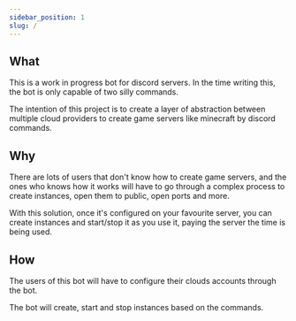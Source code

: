 ```yaml
---
sidebar_position: 1
slug: /
---
```


## What
This is a work in progress bot for discord servers. In the time writing this, the bot is only capable of two silly commands.

The intention of this project is to create a layer of abstraction between multiple cloud providers to create game servers like minecraft by discord commands.

## Why
There are lots of users that don't know how to create game servers, and the ones who knows how it works will have to go through a complex process to create instances, open them to public, open ports and more.

With this solution, once it's configured on your favourite server, you can create instances and start/stop it as you use it, paying the server the time is being used.

## How
The users of this bot will have to configure their clouds accounts through the bot.

The bot will create, start and stop instances based on the commands. 

